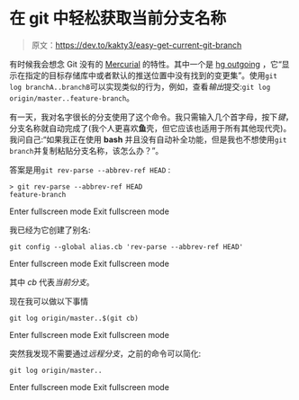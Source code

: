 # 在 git 中轻松获取当前分支名称

> 原文：<https://dev.to/kakty3/easy-get-current-git-branch>

有时候我会想念 Git 没有的 [Mercurial](https://www.mercurial-scm.org/) 的特性。其中一个是 [hg outgoing](https://www.mercurial-scm.org/repo/hg/help/outgoing) ，它“显示在指定的目标存储库中或者默认的推送位置中没有找到的变更集”。使用`git log branchA..branchB`可以实现类似的行为，例如，查看*输出*提交:`git log origin/master..feature-branch`。

有一天，我对名字很长的分支使用了这个命令。我只需输入几个首字母，按下*键*，分支名称就自动完成了(我个人更喜欢**鱼**壳，但它应该也适用于所有其他现代壳)。我问自己:“如果我正在使用 **bash** 并且没有自动补全功能，但是我也不想使用`git branch`并复制粘贴分支名称，该怎么办？”。

答案是用`git rev-parse --abbrev-ref HEAD` :

```
> git rev-parse --abbrev-ref HEAD
feature-branch 
```

Enter fullscreen mode Exit fullscreen mode

我已经为它创建了别名:

```
git config --global alias.cb 'rev-parse --abbrev-ref HEAD' 
```

Enter fullscreen mode Exit fullscreen mode

其中 *cb* 代表*当前分支*。

现在我可以做以下事情

```
git log origin/master..$(git cb) 
```

Enter fullscreen mode Exit fullscreen mode

突然我发现不需要通过*远程分支*，之前的命令可以简化:

```
git log origin/master.. 
```

Enter fullscreen mode Exit fullscreen mode